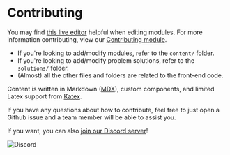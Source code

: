 # Contributing

You may find [this live editor](https://usaco.guide/liveupdate) helpful when
editing modules. For more information contributing, view our
[Contributing module](https://usaco.guide/general/contributing).

- If you're looking to add/modify modules, refer to the `content/` folder.
- If you're looking to add/modify problem solutions, refer to the `solutions/`
  folder.
- (Almost) all the other files and folders are related to the front-end code.

Content is written in Markdown ([MDX](https://mdxjs.com/)), custom components,
and limited Latex support from [Katex](https://katex.org/).

If you have any questions about how to contribute, feel free to just open a
Github issue and a team member will be able to assist you.

If you want, you can also
[join our Discord server](https://discord.gg/UKbyewj2Ft)!

![Discord](https://img.shields.io/discord/717477028072521797?label=Discord&style=for-the-badge)
